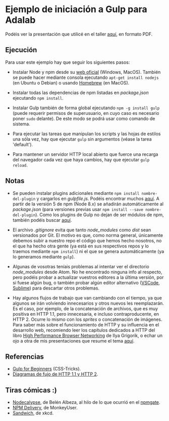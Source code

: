 # Ejemplo de iniciación a Gulp para Adalab

Podéis ver la presentación que utilicé en el taller [aquí](keynotes/gulp.pdf), en formato PDF.

## Ejecución

Para usar este ejemplo hay que seguir los siguientes pasos:
- Instalar Node y npm desde su [web oficial](https://nodejs.org/en/) (Windows, MacOS). También se puede hacer mediante consola ejecutando `apt-get install nodejs` (en Ubuntu o Debian) o usando [Homebrew](https://brew.sh/) (en MacOS).

- Instalar todas las dependencias de npm listadas en *package.json* ejecutando `npm install`.

- Instalar Gulp también de forma global ejecutando `npm -g install gulp` (puede requerir permisos de superusuario, en cuyo caso es necesario poner `sudo` delante). De este modo se podrá usar como comando de sistema.

- Para ejecutar las tareas que manipulan los scripts y las hojas de estilos una sóla vez, hay que ejecutar `gulp` sin argumentos (véase la tarea 'default').

- Para mantener un servidor HTTP local abierto que fuerce una recarga del navegador cada vez que haya cambios, hay que ejecutar `gulp reload`.

## Notas

- Se pueden instalar plugins adicionales mediante `npm install nombre-del-plugin` y cargarlos en *gulpfile.js*. Podéis encontrar muchos [aquí](https://gulpjs.com/plugins/). A partir de la versión 5 de npm (Node 8.x) se añadirán automáticamente al *package.json* (para versiones previas usar `npm install --save nombre-del-plugin`). Como los plugins de Gulp no dejan de ser módulos de npm, también podéis buscar [aquí](https://www.npmjs.com/).

- El archivo *.gitignore* evita que tanto *node_modules* como *dist* sean versionados por Git. El motivo es que, como norma general, únicamente debemos subir a nuestro repo el código que hemos hecho nosotros, no el que ha hecho otra gente (ya está en sus respectivos repos y lo traemos mediante `npm install`) ni el que se genera automáticamente (ya lo generamos mediante `gulp`).

- Algunas de vosotras teníais problemas al intentar ver el directorio *node_modules* desde Atom. No he encontrado ninguna info al respecto, pero podéis probar a actualizar vuestros editores a la última versión, por si fuese algún bug, o también probar algún editor alternativo ([VSCode](https://code.visualstudio.com/), [Sublime](http://www.sublimetext.com/)) para descartar otros problemas.

- Hay algunos flujos de trabajo que van cambiando con el tiempo, ya que algunos se irán volviendo innecesarios y otros nuevos les reemplazarán. Es el caso, por ejemplo, de la concatenación de archivos, que es muy positiva en HTTP 1.1, pero innecesaria, e incluso contraproducente, en HTTP 2. Ocurre lo mismo con los *sprites* o concatenación de imágenes. Para saber más sobre el funcionamiento de HTTP y su influencia en el desarrollo web, recomiendo leer los capítulos dedicados a HTTP del libro [High Performance Browser Networking](http://chimera.labs.oreilly.com/books/1230000000545/index.html) de Ilya Grigorik, o echar un ojo a otra de mis presentaciones que resume el tema [aquí](keynotes/http2.pdf).

## Referencias

- [Gulp for Beginners](https://css-tricks.com/gulp-for-beginners/) (CSS-Tricks).
- [Diagramas de fujo de HTTP 1.1 y HTTP 2](https://twitter.com/kosamari/status/859958929484337152).

## Tiras cómicas :)

- [Nodecalypse](https://webangelist.ladybenko.net/nodecalypse/), de Belén Albeza, al hilo de lo que ocurrió en el [npmgate](http://www.businessinsider.com/npm-left-pad-controversy-explained-2016-3).
- [NPM Delivery](http://www.monkeyuser.com/2017/npm-delivery/), de MonkeyUser.
- [Sandwich](https://www.xkcd.com/149/), de xkcd.
